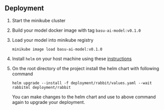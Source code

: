 
## Deployment 

1. Start the minikube cluster 
2. Build your model docker image with tag `basu-ai-model:v0.1.0`
3. Load your model into minikube registry 
    ```
    minikube image load basu-ai-model:v0.1.0
    ```
4. Install `helm` on your host machine using these [instructions](https://helm.sh/docs/intro/install/)

5. On the root directory of the project install the helm chart with following command
    ```
    helm upgrade --install -f deployment/rabbit/values.yaml --wait rabbitml deployment/rabbit
    ```

    You can make changes to the helm chart and use to above command again to upgrade your deployment. 